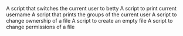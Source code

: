A script that switches the current user to betty
A script to print current username
A script that prints the groups of the current user
A script to change ownership of a file
A script to create an empty file
A script to change permissions of a file
